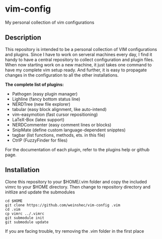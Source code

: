 vim-config
==========

My personal collection of vim configurations


## Description

This repository is intended to be a personal collection of VIM configurations and plugins. Since I have to work on serveral machines every day, I find it handy to have a central repository to collect configuration and plugin files. When now starting work on a new machine, it just takes one command to have my complete vim setup ready. And further, it is easy to propagate changes in the configuration to all the other installations.


**The complete list of plugins:**
+ Pathogen (easy plugin manager)
+ Lighline (fancy bottom status line)
+ NERDTree (new file explorer)
+ tabular (easy block alignment, like auto-intend)
+ vim-easymotion (fast cursor repositioning)
+ LaTeX-Box (latex support)
+ NERDCommenter (easy comment lines or blocks)
+ SnipMate (define custom language-dependent snipptes)
+ tagbar (list functions, methods, ets. in this file)
+ CtrlP (FuzzyFinder for files)

For the documentation of each plugin, refer to the plugins help or github page.



## Installation

Clone this repository to your $HOME/.vim folder and copy the included vimrc to your $HOME directory.
Then change to repository directory and initlize and update the submodules

    cd $HOME
    git clone https://github.com/weinshec/vim-config .vim
    cd .vim
    cp vimrc ../.vimrc
    git submodule init
    git submodule update

If you are facing trouble, try removing the .vim folder in the first place



